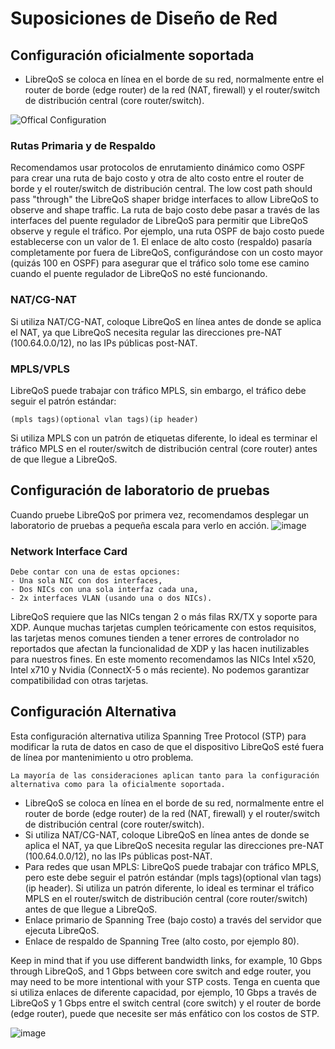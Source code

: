 # Suposiciones de Diseño de Red

## Configuración oficialmente soportada

- LibreQoS se coloca en línea en el borde de su red, normalmente entre el router de borde (edge router) de la red (NAT, firewall) y el router/switch de distribución central (core router/switch).

![Offical Configuration](https://github.com/LuisDanielEA/LibreQoS/blob/develop/docs-es/v2.0/design-images/Normal.png)

### Rutas Primaria y de Respaldo

Recomendamos usar protocolos de enrutamiento dinámico como OSPF para crear una ruta de bajo costo y otra de alto costo entre el router de borde y el router/switch de distribución central. The low cost path should pass "through" the LibreQoS shaper bridge interfaces to allow LibreQoS to observe and shape traffic.
La ruta de bajo costo debe pasar a través de las interfaces del puente regulador de LibreQoS para permitir que LibreQoS observe y regule el tráfico. 
Por ejemplo, una ruta OSPF de bajo costo puede establecerse con un valor de 1. El enlace de alto costo (respaldo) pasaría completamente por fuera de LibreQoS, configurándose con un costo mayor (quizás 100 en OSPF) para asegurar que el tráfico solo tome ese camino cuando el puente regulador de LibreQoS no esté funcionando.

### NAT/CG-NAT
Si utiliza NAT/CG-NAT, coloque LibreQoS en línea antes de donde se aplica el NAT, ya que LibreQoS necesita regular las direcciones pre-NAT (100.64.0.0/12), no las IPs públicas post-NAT.

### MPLS/VPLS
LibreQoS puede trabajar con tráfico MPLS, sin embargo, el tráfico debe seguir el patrón estándar:
```
(mpls tags)(optional vlan tags)(ip header)
```
Si utiliza MPLS con un patrón de etiquetas diferente, lo ideal es terminar el tráfico MPLS en el router/switch de distribución central (core router) antes de que llegue a LibreQoS.

## Configuración de laboratorio de pruebas
Cuando pruebe LibreQoS por primera vez, recomendamos desplegar un laboratorio de pruebas a pequeña escala para verlo en acción.
![image](https://github.com/LuisDanielEA/LibreQoS/blob/develop/docs-es/v2.0/design-images/Testbed.png)

### Network Interface Card

```{note}
Debe contar con una de estas opciones:
- Una sola NIC con dos interfaces,  
- Dos NICs con una sola interfaz cada una,  
- 2x interfaces VLAN (usando una o dos NICs).  
```

LibreQoS requiere que las NICs tengan 2 o más filas RX/TX y soporte para XDP.
Aunque muchas tarjetas cumplen teóricamente con estos requisitos, las tarjetas menos comunes tienden a tener errores de controlador no reportados que afectan la funcionalidad de XDP y las hacen inutilizables para nuestros fines.
En este momento recomendamos las NICs Intel x520, Intel x710 y Nvidia (ConnectX-5 o más reciente). No podemos garantizar compatibilidad con otras tarjetas.

## Configuración Alternativa

Esta configuración alternativa utiliza Spanning Tree Protocol (STP) para modificar la ruta de datos en caso de que el dispositivo LibreQoS esté fuera de línea por mantenimiento u otro problema.

```{note}
La mayoría de las consideraciones aplican tanto para la configuración alternativa como para la oficialmente soportada.
```

- LibreQoS se coloca en línea en el borde de su red, normalmente entre el router de borde (edge router) de la red (NAT, firewall) y el router/switch de distribución central (core router/switch).
- Si utiliza NAT/CG-NAT, coloque LibreQoS en línea antes de donde se aplica el NAT, ya que LibreQoS necesita regular las direcciones pre-NAT (100.64.0.0/12), no las IPs públicas post-NAT.
- Para redes que usan MPLS: LibreQoS puede trabajar con tráfico MPLS, pero este debe seguir el patrón estándar (mpls tags)(optional vlan tags)(ip header). Si utiliza un patrón diferente, lo ideal es terminar el tráfico MPLS en el router/switch de distribución central (core router/switch) antes de que llegue a LibreQoS.
- Enlace primario de Spanning Tree (bajo costo) a través del servidor que ejecuta LibreQoS.
- Enlace de respaldo de Spanning Tree (alto costo, por ejemplo 80).

Keep in mind that if you use different bandwidth links, for example, 10 Gbps through LibreQoS, and 1 Gbps between core switch and edge router, you may need to be more intentional with your STP costs.
Tenga en cuenta que si utiliza enlaces de diferente capacidad, por ejemplo, 10 Gbps a través de LibreQoS y 1 Gbps entre el switch central (core switch) y el router de borde (edge router), puede que necesite ser más enfático con los costos de STP.

![image](https://github.com/LuisDanielEA/LibreQoS/blob/develop/docs-es/v2.0/design-images/Alternate.png)
